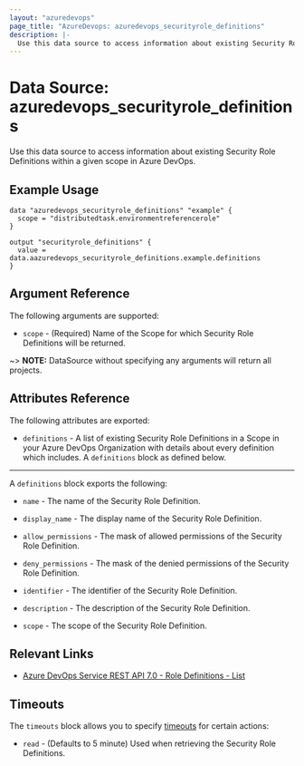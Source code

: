 ```yaml
---
layout: "azuredevops"
page_title: "AzureDevops: azuredevops_securityrole_definitions"
description: |-
  Use this data source to access information about existing Security Role Definitions within a given scope in Azure DevOps.
---
```


# Data Source: azuredevops_securityrole_definitions

Use this data source to access information about existing Security Role Definitions within a given scope in Azure DevOps.

## Example Usage

```hcl
data "azuredevops_securityrole_definitions" "example" {
  scope = "distributedtask.environmentreferencerole"
}

output "securityrole_definitions" {
  value = data.aazuredevops_securityrole_definitions.example.definitions
}

```

## Argument Reference

The following arguments are supported:

* `scope` - (Required) Name of the Scope for which Security Role Definitions will be returned.

~> **NOTE:** DataSource without specifying any arguments will return all projects.

## Attributes Reference

The following attributes are exported:

* `definitions` - A list of existing Security Role Definitions in a Scope in your Azure DevOps Organization with details about every definition which includes. A `definitions` block as defined below. 
 
---

A `definitions` block exports the following:

* `name` - The name of the Security Role Definition.

* `display_name` - The display name of the Security Role Definition.

* `allow_permissions` - The mask of allowed permissions of the Security Role Definition.

* `deny_permissions` - The mask of the denied permissions of the Security Role Definition.

* `identifier` - The identifier of the Security Role Definition.

* `description` - The description of the Security Role Definition.

* `scope` - The scope of the Security Role Definition.

## Relevant Links

- [Azure DevOps Service REST API 7.0 - Role Definitions - List](https://learn.microsoft.com/en-us/rest/api/azure/devops/securityroles/roledefinitions/list?view=azure-devops-rest-7.1)

## Timeouts

The `timeouts` block allows you to specify [timeouts](https://developer.hashicorp.com/terraform/language/resources/syntax#operation-timeouts) for certain actions:

* `read` - (Defaults to 5 minute) Used when retrieving the Security Role Definitions.